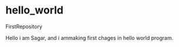 # hello_world
FirstRepository

Hello i am Sagar, and i ammaking first chages in hello world program.
